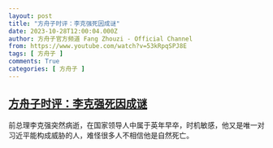 ```yaml
---
layout: post
title: "方舟子时评：李克强死因成谜"
date: 2023-10-28T12:00:04.000Z
author: 方舟子官方频道 Fang Zhouzi - Official Channel
from: https://www.youtube.com/watch?v=53kRpqSPJ8E
tags: [ 方舟子 ]
comments: True
categories: [ 方舟子 ]
---
```

<!--1698494404000-->
[方舟子时评：李克强死因成谜](https://www.youtube.com/watch?v=53kRpqSPJ8E)
------

<div>
前总理李克强突然病逝，在国家领导人中属于英年早卒，时机敏感，他又是唯一对习近平能构成威胁的人，难怪很多人不相信他是自然死亡。
</div>
